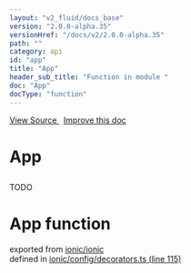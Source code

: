 ```yaml
---
layout: "v2_fluid/docs_base"
version: "2.0.0-alpha.35"
versionHref: "/docs/v2/2.0.0-alpha.35"
path: ""
category: api
id: "app"
title: "App"
header_sub_title: "Function in module "
doc: "App"
docType: "function"
---
```



<div class="improve-docs">
  <a href='http://github.com/driftyco/ionic2/tree/master/ionic/config/decorators.ts#L114'>
    View Source
  </a>
  &nbsp;
  <a href='http://github.com/driftyco/ionic2/edit/master/ionic/config/decorators.ts#L114'>
    Improve this doc
  </a>
</div>




<h1 class="api-title">

  App



</h1>





<p>TODO</p>


<h1 class="class export">App <span class="type">function</span></h1>
<p class="module">exported from <a href='undefined'>ionic/ionic</a><br/>
defined in <a href="https://github.com/driftyco/ionic2/tree/master/ionic/config/decorators.ts#L115-L148">ionic/config/decorators.ts (line 115)</a>
</p>

